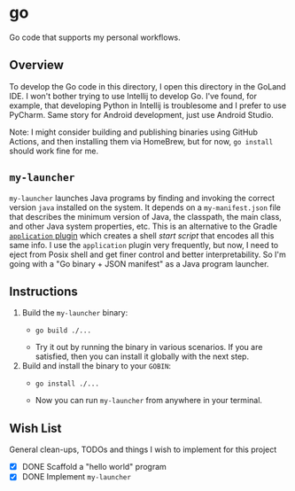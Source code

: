 # go

Go code that supports my personal workflows.


## Overview

To develop the Go code in this directory, I open this directory in the GoLand IDE. I won't bother trying to use Intellij
to develop Go. I've found, for example, that developing Python in Intellij is troublesome and I prefer to use PyCharm.
Same story for Android development, just use Android Studio.

Note: I might consider building and publishing binaries using GitHub Actions, and then installing them via HomeBrew, but
for now, `go install` should work fine for me.


## `my-launcher`

`my-launcher` launches Java programs by finding and invoking the correct version `java` installed on the system.
It depends on a `my-manifest.json` file that describes the minimum version of Java, the classpath, the main class, and
other Java system properties, etc. This is an alternative to the Gradle [`application` plugin](https://docs.gradle.org/current/userguide/application_plugin.html)
which creates a shell *start script* that encodes all this same info. I use the `application` plugin very frequently,
but now, I need to eject from Posix shell and get finer control and better interpretability. So I'm going with a "Go
binary + JSON manifest" as a Java program launcher.


## Instructions

1. Build the `my-launcher` binary:
    * ```shell
      go build ./...
      ```
    * Try it out by running the binary in various scenarios. If you are satisfied, then you can install it globally with
      the next step.
2. Build and install the binary to your `GOBIN`:
    * ```shell
      go install ./...
      ```
    * Now you can run `my-launcher` from anywhere in your terminal.


## Wish List

General clean-ups, TODOs and things I wish to implement for this project

* [x] DONE Scaffold a "hello world" program
* [x] DONE Implement `my-launcher`
